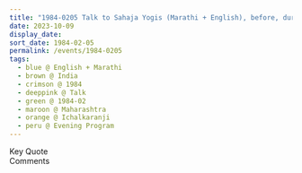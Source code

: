 ```yaml
---
title: "1984-0205 Talk to Sahaja Yogis (Marathi + English), before, during, and after the Evening Program, Farm of Mr. Patel, Ichalkaranji (29 kms E of Kolhapur), Maharashtra, India"
date: 2023-10-09
display_date: 
sort_date: 1984-02-05
permalink: /events/1984-0205
tags:
  - blue @ English + Marathi
  - brown @ India
  - crimson @ 1984
  - deeppink @ Talk
  - green @ 1984-02
  - maroon @ Maharashtra
  - orange @ Ichalkaranji
  - peru @ Evening Program
---
```


<wave-list>
  <list-title color="green" width="75">Key Quote</list-title>
  <list-item color="BlanchedAlmond"  width="200"></list-item>
  <list-item color="Lavender"></list-item>
  <list-item color="BlanchedAlmond"></list-item>
</wave-list>

<br>

<wave-list>
  <list-title color="green" width="75">Comments</list-title>
  <list-item color="BlanchedAlmond"  width="200"></list-item>
  <list-item color="Lavender"></list-item>
  <list-item color="BlanchedAlmond"></list-item>
</wave-list>